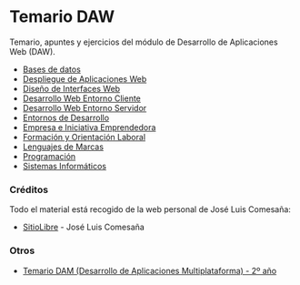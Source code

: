 # Temario DAW

Temario, apuntes y ejercicios del módulo de Desarrollo de Aplicaciones Web (DAW).

  - [Bases de datos](BBDD)
  - [Despliegue de Aplicaciones Web](DAW)
  - [Diseño de Interfaces Web](DIW)
  - [Desarrollo Web Entorno Cliente](DWEC)
  - [Desarrollo Web Entorno Servidor](DWES)
  - [Entornos de Desarrollo](EED)
  - [Empresa e Iniciativa Emprendedora](EIE)
  - [Formación y Orientación Laboral](FOL)
  - [Lenguajes de Marcas](LLMM)
  - [Programación](PROG)
  - [Sistemas Informáticos](SSII)

### Créditos

Todo el material está recogido de la web personal de José Luis Comesaña:

* [SitioLibre](http://www.sitiolibre.com/) - José Luis Comesaña


### Otros

  - [Temario DAM (Desarrollo de Aplicaciones Multiplataforma) - 2º año](https://github.com/statickidz/TemarioDAM)
